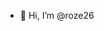 - 👋 Hi, I’m @roze26

<!---
roze26/roze26 is a ✨ special ✨ repository because its `README.md` (this file) appears on your GitHub profile.
You can click the Preview link to take a look at your changes.
--->
